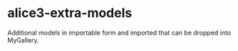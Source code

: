# alice3-extra-models

Additional models in importable form and imported that can be dropped into MyGallery.
